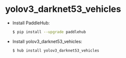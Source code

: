 # yolov3_darknet53_vehicles
* Install PaddleHub: 

    ```bash
    $ pip install --upgrade paddlehub
    ```

* Install yolov3_darknet53_vehicles: 

    ```bash
    $ hub install yolov3_darknet53_vehicles
    ```
